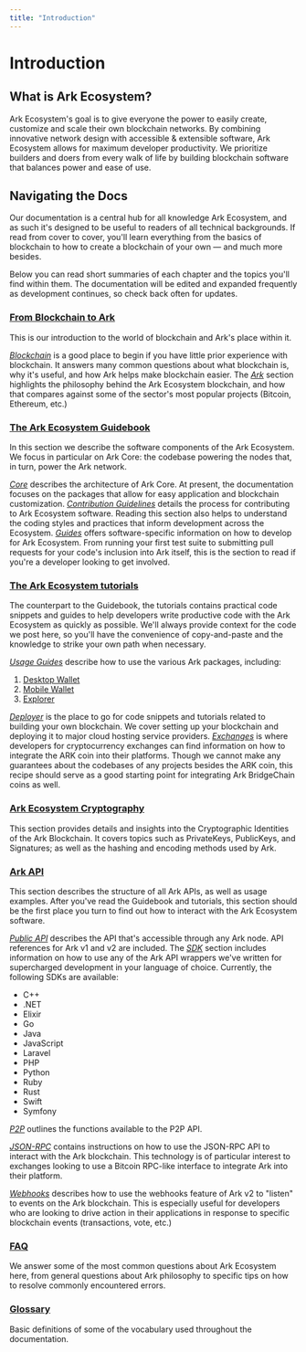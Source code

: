```yaml
---
title: "Introduction"
---
```


# Introduction

## What is Ark Ecosystem?

Ark Ecosystem's goal is to give everyone the power to easily create, customize and scale their own blockchain networks. By combining innovative network design with accessible & extensible software, Ark Ecosystem allows for maximum developer productivity. We prioritize builders and doers from every walk of life by building blockchain software that balances power and ease of use.

## Navigating the Docs

Our documentation is a central hub for all knowledge Ark Ecosystem, and as such it's designed to be useful to readers of all technical backgrounds. If read from cover to cover, you'll learn everything from the basics of blockchain to how to create a blockchain of your own — and much more besides.

Below you can read short summaries of each chapter and the topics you'll find within them. The documentation will be edited and expanded frequently as development continues, so check back often for updates.

### [From Blockchain to Ark](/introduction/)

This is our introduction to the world of blockchain and Ark's place within it. 

[*Blockchain*](/introduction/blockchain/) is a good place to begin if you have little prior experience with blockchain. It answers many common questions about what blockchain is, why it's useful, and how Ark helps make blockchain easier.
The [*Ark*](/introduction/ark/) section highlights the philosophy behind the Ark Ecosystem blockchain, and how that compares against some of the sector's most popular projects (Bitcoin, Ethereum, etc.)

### [The Ark Ecosystem Guidebook](/guidebook/)

In this section we describe the software components of the Ark Ecosystem. We focus in particular on Ark Core: the codebase powering the nodes that, in turn, power the Ark network.

[*Core*](/guidebook/core/) describes the architecture of Ark Core. At present, the documentation focuses on the packages that allow for easy application and blockchain customization.
[*Contribution Guidelines*](/guidebook/contribution-guidelines/) details the process for contributing to Ark Ecosystem software. Reading this section also helps to understand the coding styles and practices that inform development across the Ecosystem.
[*Guides*](/guidebook/guides/) offers software-specific information on how to develop for Ark Ecosystem. From running your first test suite to submitting pull requests for your code's inclusion into Ark itself, this is the section to read if you're a developer looking to get involved.

### [The Ark Ecosystem tutorials](/tutorials/)

The counterpart to the Guidebook, the tutorials contains practical code snippets and guides to help developers write productive code with the Ark Ecosystem as quickly as possible. We'll always provide context for the code we post here, so you'll have the convenience of copy-and-paste and the knowledge to strike your own path when necessary.

[*Usage Guides*](/tutorials/usage-guides/) describe how to use the various Ark packages, including:
1. [Desktop Wallet](/tutorials/usage-guides/how-to-use-ark-desktop-wallet.html)
2. [Mobile Wallet](/tutorials/usage-guides/how-to-use-ark-mobile-wallet.html)
3. [Explorer](/tutorials/usage-guides/how-to-use-ark-explorer.html)

[*Deployer*](/tutorials/deployer/) is the place to go for code snippets and tutorials related to building your own blockchain. We cover setting up your blockchain and deploying it to major cloud hosting service providers.
[*Exchanges*](/exchanges/) is where developers for cryptocurrency exchanges can find information on how to integrate the ARK coin into their platforms. Though we cannot make any guarantees about the codebases of any projects besides the ARK coin, this recipe should serve as a good starting point for integrating Ark BridgeChain coins as well.

### [Ark Ecosystem Cryptography](/cryptography/)

This section provides details and insights into the Cryptographic Identities of the Ark Blockchain. It covers topics such as PrivateKeys, PublicKeys, and Signatures; as well as the hashing and encoding methods used by Ark.

### [Ark API](/api/)

This section describes the structure of all Ark APIs, as well as usage examples. After you've read the Guidebook and tutorials, this section should be the first place you turn to find out how to interact with the Ark Ecosystem software.

[*Public API*](/api/public/) describes the API that's accessible through any Ark node. API references for Ark v1 and v2 are included.
The [*SDK*](/sdk/) section includes information on how to use any of the Ark API wrappers we've written for supercharged development in your language of choice. Currently, the following SDKs are available:
  - C++
  - .NET
  - Elixir
  - Go
  - Java
  - JavaScript
  - Laravel
  - PHP
  - Python
  - Ruby
  - Rust
  - Swift
  - Symfony

[*P2P*](/api/p2p/) outlines the functions available to the P2P API.

[*JSON-RPC*](/api/json-rpc/) contains instructions on how to use the JSON-RPC API to interact with the Ark blockchain. This technology is of particular interest to exchanges looking to use a Bitcoin RPC-like interface to integrate Ark into their platform.

[*Webhooks*](/api/webhooks/) describes how to use the webhooks feature of Ark v2 to "listen" to events on the Ark blockchain. This is especially useful for developers who are looking to drive action in their applications in response to specific blockchain events (transactions, vote, etc.)

### [FAQ](/faq/)

We answer some of the most common questions about Ark Ecosystem here, from general questions about Ark philosophy to specific tips on how to resolve commonly encountered errors.

### [Glossary](/glossary/)

Basic definitions of some of the vocabulary used throughout the documentation.
